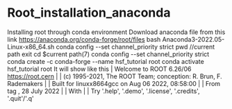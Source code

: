 # Root_installation_anaconda
Installing root through conda environment
Download anaconda file from this link 
https://anaconda.org/conda-forge/root/files
bash Anaconda3-2022.05-Linux-x86_64.sh
conda config --set channel_priority strict
pwd  //current path 
exit
cd $current path(7)
conda config --set channel_priority strict
conda create -c conda-forge --name hsf_tutorial root
conda activate hsf_tutorial
root
It will show like this 
 | Welcome to ROOT 6.26/06                        https://root.cern |
  | (c) 1995-2021, The ROOT Team; conception: R. Brun, F. Rademakers |
  | Built for linuxx8664gcc on Aug 06 2022, 08:58:00                 |
  | From tag , 28 July 2022                                          |
  | With                                                             |
  | Try '.help', '.demo', '.license', '.credits', '.quit'/'.q'   
